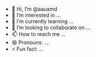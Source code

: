 - 👋 Hi, I’m @aauamd
- 👀 I’m interested in ...
- 🌱 I’m currently learning ...
- 💞️ I’m looking to collaborate on ...
- 📫 How to reach me ...
- 😄 Pronouns: ...
- ⚡ Fun fact: ...

<!---
aauamd/aauamd is a ✨ special ✨ repository because its `README.md` (this file) appears on your GitHub profile.
You can click the Preview link to take a look at your changes.
--->

